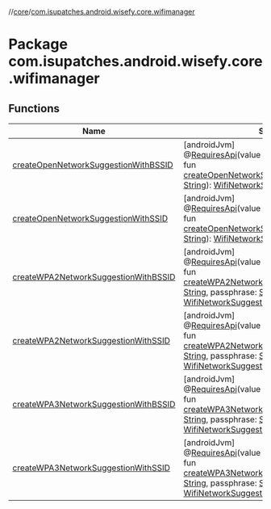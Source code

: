 //[core](../../index.md)/[com.isupatches.android.wisefy.core.wifimanager](index.md)

# Package com.isupatches.android.wisefy.core.wifimanager

## Functions

| Name | Summary |
|---|---|
| [createOpenNetworkSuggestionWithBSSID](create-open-network-suggestion-with-b-s-s-i-d.md) | [androidJvm]<br>@[RequiresApi](https://developer.android.com/reference/kotlin/androidx/annotation/RequiresApi.html)(value = 29)<br>fun [createOpenNetworkSuggestionWithBSSID](create-open-network-suggestion-with-b-s-s-i-d.md)(bssid: [String](https://kotlinlang.org/api/latest/jvm/stdlib/kotlin/-string/index.html)): [WifiNetworkSuggestion](https://developer.android.com/reference/kotlin/android/net/wifi/WifiNetworkSuggestion.html) |
| [createOpenNetworkSuggestionWithSSID](create-open-network-suggestion-with-s-s-i-d.md) | [androidJvm]<br>@[RequiresApi](https://developer.android.com/reference/kotlin/androidx/annotation/RequiresApi.html)(value = 29)<br>fun [createOpenNetworkSuggestionWithSSID](create-open-network-suggestion-with-s-s-i-d.md)(ssid: [String](https://kotlinlang.org/api/latest/jvm/stdlib/kotlin/-string/index.html)): [WifiNetworkSuggestion](https://developer.android.com/reference/kotlin/android/net/wifi/WifiNetworkSuggestion.html) |
| [createWPA2NetworkSuggestionWithBSSID](create-w-p-a2-network-suggestion-with-b-s-s-i-d.md) | [androidJvm]<br>@[RequiresApi](https://developer.android.com/reference/kotlin/androidx/annotation/RequiresApi.html)(value = 29)<br>fun [createWPA2NetworkSuggestionWithBSSID](create-w-p-a2-network-suggestion-with-b-s-s-i-d.md)(bssid: [String](https://kotlinlang.org/api/latest/jvm/stdlib/kotlin/-string/index.html), passphrase: [String](https://kotlinlang.org/api/latest/jvm/stdlib/kotlin/-string/index.html)): [WifiNetworkSuggestion](https://developer.android.com/reference/kotlin/android/net/wifi/WifiNetworkSuggestion.html) |
| [createWPA2NetworkSuggestionWithSSID](create-w-p-a2-network-suggestion-with-s-s-i-d.md) | [androidJvm]<br>@[RequiresApi](https://developer.android.com/reference/kotlin/androidx/annotation/RequiresApi.html)(value = 29)<br>fun [createWPA2NetworkSuggestionWithSSID](create-w-p-a2-network-suggestion-with-s-s-i-d.md)(ssid: [String](https://kotlinlang.org/api/latest/jvm/stdlib/kotlin/-string/index.html), passphrase: [String](https://kotlinlang.org/api/latest/jvm/stdlib/kotlin/-string/index.html)): [WifiNetworkSuggestion](https://developer.android.com/reference/kotlin/android/net/wifi/WifiNetworkSuggestion.html) |
| [createWPA3NetworkSuggestionWithBSSID](create-w-p-a3-network-suggestion-with-b-s-s-i-d.md) | [androidJvm]<br>@[RequiresApi](https://developer.android.com/reference/kotlin/androidx/annotation/RequiresApi.html)(value = 29)<br>fun [createWPA3NetworkSuggestionWithBSSID](create-w-p-a3-network-suggestion-with-b-s-s-i-d.md)(bssid: [String](https://kotlinlang.org/api/latest/jvm/stdlib/kotlin/-string/index.html), passphrase: [String](https://kotlinlang.org/api/latest/jvm/stdlib/kotlin/-string/index.html)): [WifiNetworkSuggestion](https://developer.android.com/reference/kotlin/android/net/wifi/WifiNetworkSuggestion.html) |
| [createWPA3NetworkSuggestionWithSSID](create-w-p-a3-network-suggestion-with-s-s-i-d.md) | [androidJvm]<br>@[RequiresApi](https://developer.android.com/reference/kotlin/androidx/annotation/RequiresApi.html)(value = 29)<br>fun [createWPA3NetworkSuggestionWithSSID](create-w-p-a3-network-suggestion-with-s-s-i-d.md)(ssid: [String](https://kotlinlang.org/api/latest/jvm/stdlib/kotlin/-string/index.html), passphrase: [String](https://kotlinlang.org/api/latest/jvm/stdlib/kotlin/-string/index.html)): [WifiNetworkSuggestion](https://developer.android.com/reference/kotlin/android/net/wifi/WifiNetworkSuggestion.html) |
